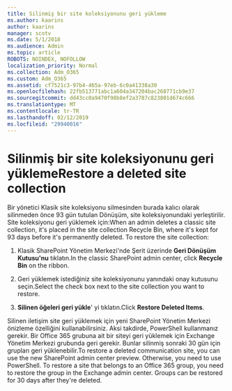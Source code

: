 ```yaml
---
title: Silinmiş bir site koleksiyonunu geri yükleme
ms.author: kaarins
author: kaarins
manager: scotv
ms.date: 5/1/2018
ms.audience: Admin
ms.topic: article
ROBOTS: NOINDEX, NOFOLLOW
localization_priority: Normal
ms.collection: Adm_O365
ms.custom: Adm_O365
ms.assetid: cf7521c3-97b4-465a-97eb-6c0a41338a30
ms.openlocfilehash: 22fb513771abc1a604a347204bac268771cb9e37
ms.sourcegitcommit: dd43cc0a9470f98b8ef2a3787c823801d674c666
ms.translationtype: MT
ms.contentlocale: tr-TR
ms.lasthandoff: 02/12/2019
ms.locfileid: "29940016"
---
```

# <a name="restore-a-deleted-site-collection"></a><span data-ttu-id="71313-102">Silinmiş bir site koleksiyonunu geri yükleme</span><span class="sxs-lookup"><span data-stu-id="71313-102">Restore a deleted site collection</span></span>

<span data-ttu-id="71313-p101">Bir yönetici Klasik site koleksiyonu silmesinden burada kalıcı olarak silinmeden önce 93 gün tutulan Dönüşüm, site koleksiyonundaki yerleştirilir. Site koleksiyonu geri yüklemek için:</span><span class="sxs-lookup"><span data-stu-id="71313-p101">When an admin deletes a classic site collection, it's placed in the site collection Recycle Bin, where it's kept for 93 days before it's permanently deleted. To restore the site collection:</span></span>
  
1. <span data-ttu-id="71313-105">Klasik SharePoint Yönetim Merkezi'nde Şerit üzerinde **Geri Dönüşüm Kutusu'nu** tıklatın.</span><span class="sxs-lookup"><span data-stu-id="71313-105">In the classic SharePoint admin center, click **Recycle Bin** on the ribbon.</span></span> 
    
2. <span data-ttu-id="71313-106">Geri yüklemek istediğiniz site koleksiyonunu yanındaki onay kutusunu seçin.</span><span class="sxs-lookup"><span data-stu-id="71313-106">Select the check box next to the site collection you want to restore.</span></span>
    
3. <span data-ttu-id="71313-107">**Silinen öğeleri geri yükle**' yi tıklatın.</span><span class="sxs-lookup"><span data-stu-id="71313-107">Click **Restore Deleted Items**.</span></span>
    
<span data-ttu-id="71313-p102">Silinen iletişim site geri yüklemek için yeni SharePoint Yönetim Merkezi önizleme özelliğini kullanabilirsiniz. Aksi takdirde, PowerShell kullanmanız gerekir. Bir Office 365 grubuna ait bir siteyi geri yüklemek için Exchange Yönetim Merkezi grubunda geri gerekir. Bunlar silinmiş sonraki 30 gün için grupları geri yüklenebilir.</span><span class="sxs-lookup"><span data-stu-id="71313-p102">To restore a deleted communication site, you can use the new SharePoint admin center preview. Otherwise, you need to use PowerShell. To restore a site that belongs to an Office 365 group, you need to restore the group in the Exchange admin center. Groups can be restored for 30 days after they're deleted.</span></span>
  


